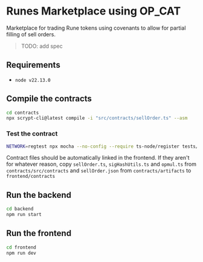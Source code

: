 # Runes Marketplace using OP_CAT

Marketplace for trading Rune tokens using covenants to allow for partial filling of sell orders.

> TODO: add spec

## Requirements
- `node v22.13.0`

## Compile the contracts

```bash
cd contracts
npx scrypt-cli@latest compile -i "src/contracts/sellOrder.ts" --asm
```

### Test the contract

```bash
NETWORK=regtest npx mocha --no-config --require ts-node/register tests/sellOrder.test.ts
```

Contract files should be automatically linked in the frontend. If they aren't for whatever reason, copy `sellOrder.ts`, `sigHashUtils.ts` and `opmul.ts` from `contracts/src/contracts` and `sellOrder.json` from `contracts/artifacts` to `frontend/contracts`

## Run the backend

```bash
cd backend
npm run start
```

## Run the frontend

```bash
cd frontend
npm run dev
```